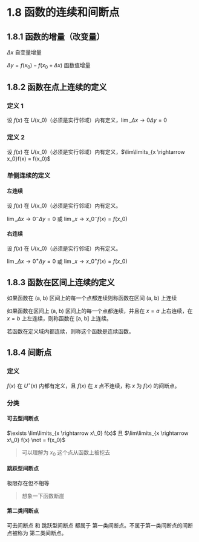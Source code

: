 # 1.8 函数的连续和间断点

## 1.8.1 函数的增量（改变量）

$\Delta x$ 自变量增量

$\Delta y = f(x_0) - f(x_0 + \Delta x)$ 函数值增量

## 1.8.2 函数在点上连续的定义

### 定义 1

设 $f(x)$ 在 $U(x\_0)$（必须是实行邻域）内有定义，$\lim\limits\_{\Delta x \rightarrow 0} \Delta y = 0$

### 定义 2

设 $f(x)$ 在 $U(x\_0)$（必须是实行邻域）内有定义，$\lim\limits_{x \rightarrow x_0}f(x) = f(x_0)$

### 单侧连续的定义

#### 左连续

设 $f(x)$ 在 $U(x\_0)$（必须是实行邻域）内有定义。

$\lim\limits\_{\Delta x \rightarrow 0^-}\Delta y = 0$ 或 $\lim\limits\_{x \rightarrow x\_0^-}f(x) = f(x\_0)$

#### 右连续

设 $f(x)$ 在 $U(x\_0)$（必须是实行邻域）内有定义。

$\lim\limits\_{\Delta x \rightarrow 0^+}\Delta y = 0$ 或 $\lim\limits\_{x \rightarrow x\_0^+}f(x) = f(x\_0)$

## 1.8.3 函数在区间上连续的定义

如果函数在 (a, b) 区间上的每一个点都连续则称函数在区间 (a, b) 上连续

如果函数在区间上 (a, b) 区间上的每一个点都连续，并且在 $x = a$ 上右连续，在 $x = b$ 上左连续，则称函数在 [a, b] 上连续。

若函数在定义域内都连续，则称这个函数是连续函数。

## 1.8.4 间断点

### 定义

$f(x)$ 在 $U^{\circ}(x)$ 内都有定义，且 $f(x)$ 在 $x$ 点不连续，称 $x$ 为 $f(x)$ 的间断点。

### 分类

#### 可去型间断点

$\exists \lim\limits_{x \rightarrow x\_0} f(x)$ 且 $\lim\limits_{x \rightarrow x\_0} f(x) \not = f(x_0)$

> 可以理解为 $x_0$ 这个点从函数上被挖去

#### 跳跃型间断点

极限存在但不相等

> 想象一下函数断崖

#### 第二类间断点

可去间断点 和 跳跃型间断点 都属于 第一类间断点。不属于第一类间断点的间断点被称为 第二类间断点。
